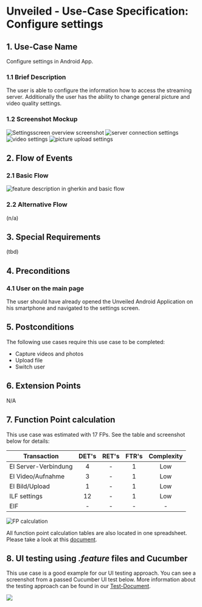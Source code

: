 # Unveiled - Use-Case Specification: Configure settings

## 1. Use-Case Name
Configure settings in Android App.

### 1.1 Brief Description
The user is able to configure the information how to access the streaming server. Additionally the user has the ability to change general picture and video quality settings.

### 1.2 Screenshot Mockup
![][screenshot1]
![][screenshot2]
![][screenshot3]
![][screenshot4]

## 2. Flow of Events

### 2.1 Basic Flow
<!-- ![][basic flow] -->
![][gherkin]

### 2.2 Alternative Flow
(n/a)


## 3. Special Requirements
(tbd)


## 4. Preconditions
### 4.1 User on the main page
The user should have already opened the Unveiled Android Application on his smartphone and navigated to the settings screen.


## 5. Postconditions
The following use cases require this use case to be completed:
- Capture videos and photos
- Upload file
- Switch user


## 6. Extension Points
N/A

## 7. Function Point calculation
This use case was estimated with 17 FPs. See the table and screenshot below for details:

| Transaction | DET's | RET's | FTR's | Complexity |
|-----------------------|:-:|:-:|:-:|:---:|
| EI Server-Verbindung  | 4 | - | 1 | Low |
| EI Video/Aufnahme     | 3 | - | 1 | Low |
| EI Bild/Upload        | 1 | - | 1 | Low |
| ILF settings          | 12 | - | 1 | Low |
| EIF                   | - | - | - | - |

![][fp calculation]

All function point calculation tables are also located in one spreadsheet. Please take a look at this [document][fpc spreadsheet].

## 8. UI testing using _.feature_ files and Cucumber
This use case is a good example for our UI testing approach. You can see a screenshot from a passed Cucumber UI test below. More information about the testing approach can be found in our [Test-Document][testplan].

![](https://raw.githubusercontent.com/SAS-Systems/Unveiled-Documentation/master/Bilder/Test/UI-Test/2012-12-02_AndroidApp_Cucumber_log.png)



<!-- Link definitions: -->
[basic flow]: https://raw.githubusercontent.com/SAS-Systems/Unveiled-Documentation/master/Bilder/UC_Diagrams/UC_Diagram_Configure_settings.png "Use Case Diagram: Configure settings"

[screenshot1]: https://raw.githubusercontent.com/SAS-Systems/Unveiled-Documentation/master/Bilder/Screenshots_AndroidApp/settings_screen_overview.PNG "Settingsscreen overview screenshot"
[screenshot2]: https://raw.githubusercontent.com/SAS-Systems/Unveiled-Documentation/master/Bilder/Screenshots_AndroidApp/settings_server_connection.PNG "server connection settings"
[screenshot3]: https://raw.githubusercontent.com/SAS-Systems/Unveiled-Documentation/master/Bilder/Screenshots_AndroidApp/settings_video_settings.PNG "video settings"
[screenshot4]: https://raw.githubusercontent.com/SAS-Systems/Unveiled-Documentation/master/Bilder/Screenshots_AndroidApp/settings_picture_upload.PNG "picture upload settings"

[gherkin]: https://raw.githubusercontent.com/SAS-Systems/Unveiled-Documentation/master/Bilder/Test/UI-Test/Gherkin_Features/settings.png "feature description in gherkin and basic flow"
[fp calculation]: https://raw.githubusercontent.com/SAS-Systems/Unveiled-Documentation/master/Bilder/FP%20calculation/FP_configure_settings.PNG "FP calculation"
[fpc spreadsheet]: https://docs.google.com/spreadsheets/d/1qaz88UHaRb7cXoiOkJ0dJ-R7JvfTxPslJvZ183o6wnU/edit?usp=sharing "Function point calculation spreadsheet"

[testplan]: http://unveiled.systemgrid.de/wp/docu/testplan/ "Testplan"
